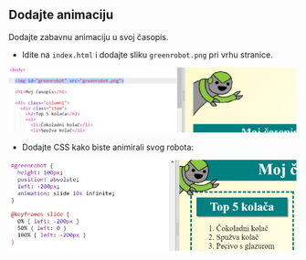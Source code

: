 ## Dodajte animaciju

Dodajte zabavnu animaciju u svoj časopis.

+ Idite na `index.html` i dodajte sliku `greenrobot.png` pri vrhu stranice.

![screenshot](images/magazine-animation-image.png)

+ Dodajte CSS kako biste animirali svog robota:

![screenshot](images/magazine-animation-css.png)